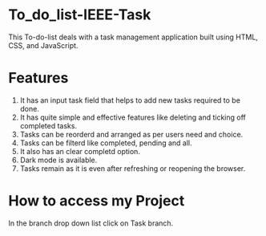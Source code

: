 # To_do_list-IEEE-Task
This To-do-list deals with a task management application built using HTML, CSS, and JavaScript.
# Features
1. It has an input task field that helps to add new tasks required to be done.
2. It has quite simple and effective features like deleting and ticking off completed tasks.
3. Tasks can be reorderd and arranged as per users need and choice.
4. Tasks can be filterd like completed, pending and all.
5. It also has an clear completd option.
6. Dark mode is available.
7. Tasks remain as it is even after refreshing or reopening the browser.
# How to access my Project
In the branch drop down list click on Task branch.
